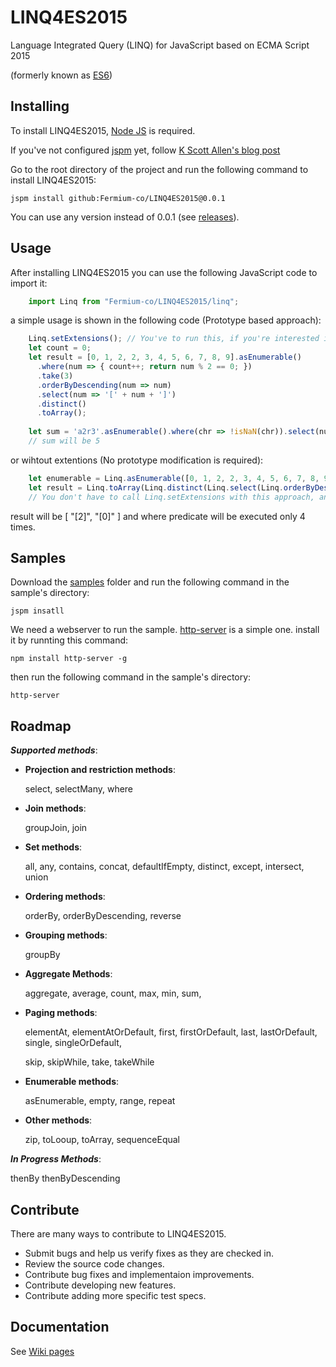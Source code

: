 # LINQ4ES2015

Language Integrated Query (LINQ) for JavaScript based on ECMA Script 2015

(formerly known as [ES6](https://github.com/lukehoban/es6features))

## Installing

To install LINQ4ES2015, [Node JS](https://nodejs.org) is required.

If you've not configured [jspm](http://jspm.io) yet, follow [K Scott Allen's blog post](http://odetocode.com/blogs/scott/archive/2015/02/18/using-jspm-with-visual-studio-2015-and-asp-net-5.aspx)

Go to the root directory of the project and run the following command to install LINQ4ES2015:

    jspm install github:Fermium-co/LINQ4ES2015@0.0.1

You can use any version instead of 0.0.1 (see [releases](https://github.com/Fermium-co/LINQ4ES2015/releases)).

## Usage

After installing LINQ4ES2015 you can use the following JavaScript code to import it:
```javascript
	import Linq from "Fermium-co/LINQ4ES2015/linq";
```
a simple usage is shown in the following code (Prototype based approach):
```javascript
    Linq.setExtensions(); // You've to run this, if you're interested in prototype based approach.
    let count = 0;
    let result = [0, 1, 2, 2, 3, 4, 5, 6, 7, 8, 9].asEnumerable()
      .where(num => { count++; return num % 2 == 0; })
      .take(3)
      .orderByDescending(num => num)
      .select(num => '[' + num + ']')
      .distinct()
      .toArray();
    
    let sum = 'a2r3'.asEnumerable().where(chr => !isNaN(chr)).select(num => Number(num)).sum();
    // sum will be 5  
```

or wihtout extentions (No prototype modification is required):
```javascript
    let enumerable = Linq.asEnumerable([0, 1, 2, 2, 3, 4, 5, 6, 7, 8, 9]);
    let result = Linq.toArray(Linq.distinct(Linq.select(Linq.orderByDescending(Linq.take(Linq.where(enumerable, n => n % 2 == 0), 3), n => n), n => '[' + n ']')));
    // You don't have to call Linq.setExtensions with this approach, and you can load any module you'd prefer to use, instead of loading all of them.
```

result will be [ "[2]", "[0]" ] and where predicate will be executed only 4 times.

## Samples

Download the [samples](https://github.com/Fermium-co/LINQ4ES2015/tree/dev/samples) folder and run the following command in the sample's directory:

    jspm insatll

We need a webserver to run the sample. [http-server](https://github.com/indexzero/http-server) is a simple one. install it by runnting this command:

    npm install http-server -g  

then run the following command in the sample's directory:

    http-server

## Roadmap

***Supported methods***:

* **Projection and restriction methods**:

    select, selectMany, where
* **Join methods**:

    groupJoin, join
* **Set methods**:

    all, any, contains, concat, defaultIfEmpty, distinct, except, intersect, union
* **Ordering methods**:

    orderBy, orderByDescending, reverse
* **Grouping methods**:

    groupBy
* **Aggregate Methods**:

    aggregate, average, count, max, min, sum, 
* **Paging methods**:

    elementAt, elementAtOrDefault, first, firstOrDefault, last, lastOrDefault, single, singleOrDefault,
    
    skip, skipWhile, take, takeWhile 
* **Enumerable methods**:

    asEnumerable, empty, range, repeat
* **Other methods**:

    zip, toLooup, toArray, sequenceEqual

***In Progress Methods***:

thenBy
thenByDescending


## Contribute

There are many ways to contribute to LINQ4ES2015.

* Submit bugs and help us verify fixes as they are checked in.
* Review the source code changes.
* Contribute bug fixes and implementaion improvements.
* Contribute developing new features.
* Contribute adding more specific test specs. 

## Documentation

See [Wiki pages](https://github.com/Fermium-co/LINQ4ES2015/wiki)
